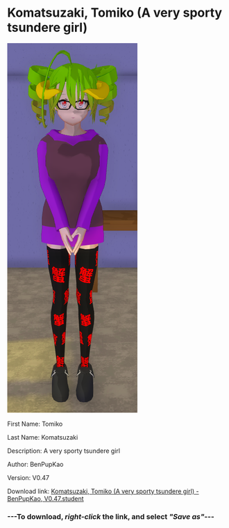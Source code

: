 # Komatsuzaki, Tomiko (A very sporty tsundere girl)

<img src="https://raw.githubusercontent.com/Arbiter1223/Daigaku-Gurashi-Custom-Students/master/Students/Files/Komatsuzaki%2C%20Tomiko%20(A%20very%20sporty%20tsundere%20girl).png" title="Komatsuzaki, Tomiko (A very sporty tsundere girl) - BenPupKao, V0.47">

First Name: Tomiko

Last Name: Komatsuzaki

Description: A very sporty tsundere girl

Author: BenPupKao

Version: V0.47

Download link: <a href="https://raw.githubusercontent.com/Arbiter1223/Daigaku-Gurashi-Custom-Students/master/Students/Files/Komatsuzaki%2C%20Tomiko%20(A%20very%20sporty%20tsundere%20girl)%20-%20BenPupKao%2C%20V0.47.student">Komatsuzaki, Tomiko (A very sporty tsundere girl) - BenPupKao, V0.47.student</a>

### ---**To download, _right-click_ the link, and select _"Save as"_**---
